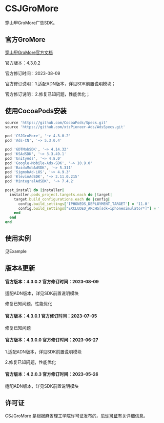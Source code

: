 # CSJGroMore
穿山甲GroMore广告SDK。

## 官方GroMore
[穿山甲GroMore官方文档](https://www.csjplatform.com/union/media/union/download/groMore)
<p>官方版本：4.3.0.2<br>
<p>官方修订时间：2023-08-09<br>
<p>官方修订说明：1.适配ADN版本，详见SDK前置说明模块；<br>
<p>官方修订说明：2.修复已知问题，性能优化；<br>

## 使用CocoaPods安装
```ruby
source 'https://github.com/CocoaPods/Specs.git'
source 'https://github.com/xtzPioneer-Ads/AdsSpecs.git'
```
```ruby
pod 'CSJGroMore', '~> 4.3.0.2'
pod 'Ads-CN', '~> 5.3.0.4'
```
```ruby
pod 'GDTMobSDK', '~> 4.14.32'
pod 'KSAdSDK', '~> 3.3.49.1'
pod 'UnityAds', '~> 4.8.0'
pod 'Google-Mobile-Ads-SDK', '~> 10.9.0'
pod 'BaiduMobAdSDK', '~> 5.311'
pod 'SigmobAd-iOS', '~> 4.9.3'
pod 'KlevinAdSDK', '~> 2.11.0.215'
pod 'MintegralAdSDK', '~> 7.4.2'
```
```ruby
post_install do |installer|
  installer.pods_project.targets.each do |target|
    target.build_configurations.each do |config|
      config.build_settings['IPHONEOS_DEPLOYMENT_TARGET'] = '11.0'
      config.build_settings["EXCLUDED_ARCHS[sdk=iphonesimulator*]"] = "arm64"
    end
  end
end
```

## 使用实例
见Example

## 版本&更新
#### 官方版本：4.3.0.2 官方修订时间：2023-08-09
<p>适配ADN版本，详见SDK前置说明模块<br>
<p>修复已知问题，性能优化<br>

#### 官方版本：4.3.0.1 官方修订时间：2023-07-05
<p>修复已知问题<br>

#### 官方版本：4.3.0.0 官方修订时间：2023-06-27
<p>1.适配ADN版本，详见SDK前置说明模块<br>
<p>2.修复已知问题，性能优化<br>

#### 官方版本：4.2.0.3 官方修订时间：2023-05-26
<p>适配ADN版本，详见SDK前置说明模块<br>

## 许可证
CSJGroMore 是根据麻省理工学院许可证发布的。[见许可证](https://github.com/xtzPioneer-Ads/CSJGroMore/blob/main/LICENSE)有关详细信息。
